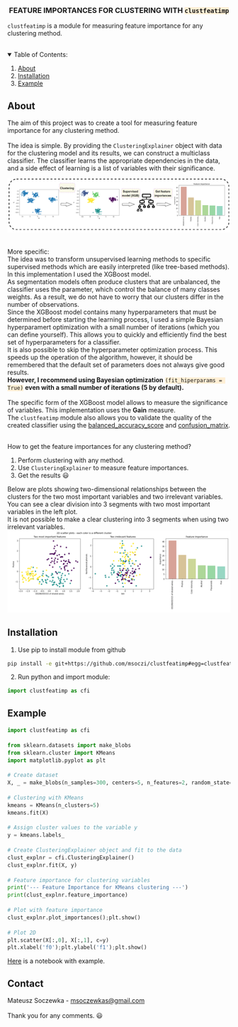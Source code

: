 <!-- PROJECT -->
<br />
<p align="center">
  <h3 align="center">FEATURE IMPORTANCES FOR CLUSTERING WITH <code style="background: papayawhip;">clustfeatimp</code></h3>
</p>

`clustfeatimp` is a module for measuring feature importance for any clustering method.
<br/><br/>

<!-- TABLE OF CONTENTS -->
<details open="open">
  <summary>Table of Contents:</summary>
  <ol>
    <li><a href="#About">About</a></li>
    <li><a href="#Installation">Installation</a></li>
    <li><a href="#Example">Example</a></li>
  </ol>
</details>



## About

The aim of this project was to create a tool for measuring feature importance for any clustering method.<br>
<br>
The idea is simple. By providing the `ClusteringExplainer` object with data for the clustering model and its results, we can construct a multiclass classifier. The classifier learns the appropriate dependencies in the data, and a side effect of learning is a list of variables with their significance.<br>

![idea_graph](img/idea_graph.png "Idea")

<br>
More specific:<br>
The idea was to transform unsupervised learning methods to specific supervised methods which are easily interpreted (like tree-based methods). In this implementation I used the XGBoost model.<br>
As segmentation models often produce clusters that are unbalanced, the classifier uses the parameter, which control the balance of many classes weights. As a result, we do not have to worry that our clusters differ in the number of observations.<br>
Since the XGBoost model contains many hyperparameters that must be determined before starting the learning process, I used a simple Bayesian hyperparamert optimization with a small number of iterations (which you can define yourself). This allows you to quickly and efficiently find the best set of hyperparameters for a classifier.<br>
It is also possible to skip the hyperparameter optimization process. This speeds up the operation of the algorithm, however, it should be remembered that the default set of parameters does not always give good results.<br>
<strong>However, I recommend using Bayesian optimization</strong> <code style="background: papayawhip;">(fit_hiperparams = True)</code> <strong>even with a small number of iterations (5 by default).</strong>
<br>
<br>
The specific form of the XGBoost model allows to measure the significance of variables. This implementation uses the <strong>Gain</strong> measure.<br>
The <code>clustfeatimp</code> module also allows you to validate the quality of the created classifier using the <a href="https://scikit-learn.org/stable/modules/generated/sklearn.metrics.balanced_accuracy_score.html">balanced_accuracy_score</a> and <a href="https://scikit-learn.org/stable/modules/generated/sklearn.metrics.confusion_matrix.html">confusion_matrix</a>.<br>
<br>


How to get the feature importances for any clustering method?
1. Perform clustering with any method.
2. Use `ClusteringExplainer` to measure feature importances.
3. Get the results :smiley:

Below are plots showing two-dimensional relationships between the clusters for the two most important variables and two irrelevant variables.<br>
You can see a clear division into 3 segments with two most important variables in the left plot.<br>
It is not possible to make a clear clustering into 3 segments when using two irrelevant variables.<br>
![featimp2d](img/featimp2d.png "2D plots for different variables")

## Installation
1. Use pip to install module from github
```sh
pip install -e git+https://github.com/msoczi/clustfeatimp#egg=clustfeatimp
```
2. Run python and import module:
```python
import clustfeatimp as cfi
```


## Example

```python
import clustfeatimp as cfi

from sklearn.datasets import make_blobs
from sklearn.cluster import KMeans
import matplotlib.pyplot as plt

# Create dataset
X, _ = make_blobs(n_samples=300, centers=5, n_features=2, random_state=7)

# Clustering with KMeans
kmeans = KMeans(n_clusters=5)
kmeans.fit(X)

# Assign cluster values to the variable y
y = kmeans.labels_

# Create ClusteringExplainer object and fit to the data
clust_explnr = cfi.ClusteringExplainer()
clust_explnr.fit(X, y)

# Feature importance for clustering variables
print('--- Feature Importance for KMeans clustering ---')
print(clust_explnr.feature_importance)

# Plot with feature importance
clust_explnr.plot_importances();plt.show()

# Plot 2D
plt.scatter(X[:,0], X[:,1], c=y)
plt.xlabel('f0');plt.ylabel('f1');plt.show()
```

[Here](https://github.com/msoczi/clustfeatimp/blob/main/exmpl/example.ipynb) is a notebook with example.

## Contact

Mateusz Soczewka - msoczewkas@gmail.com <br>
<br>
Thank you for any comments. :smiley:

